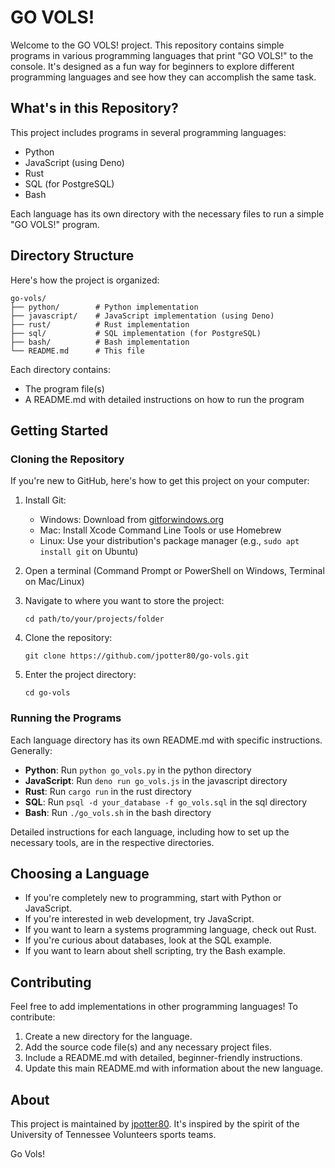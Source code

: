 # GO VOLS!

Welcome to the GO VOLS! project. This repository contains simple programs in various programming languages that print "GO VOLS!" to the console. It's designed as a fun way for beginners to explore different programming languages and see how they can accomplish the same task.

## What's in this Repository?

This project includes programs in several programming languages:

- Python
- JavaScript (using Deno)
- Rust
- SQL (for PostgreSQL)
- Bash

Each language has its own directory with the necessary files to run a simple "GO VOLS!" program.

## Directory Structure

Here's how the project is organized:

```
go-vols/
├── python/        # Python implementation
├── javascript/    # JavaScript implementation (using Deno)
├── rust/          # Rust implementation
├── sql/           # SQL implementation (for PostgreSQL)
├── bash/          # Bash implementation
└── README.md      # This file
```

Each directory contains:
- The program file(s)
- A README.md with detailed instructions on how to run the program

## Getting Started

### Cloning the Repository

If you're new to GitHub, here's how to get this project on your computer:

1. Install Git:
   - Windows: Download from [gitforwindows.org](https://gitforwindows.org/)
   - Mac: Install Xcode Command Line Tools or use Homebrew
   - Linux: Use your distribution's package manager (e.g., `sudo apt install git` on Ubuntu)

2. Open a terminal (Command Prompt or PowerShell on Windows, Terminal on Mac/Linux)

3. Navigate to where you want to store the project:
   ```
   cd path/to/your/projects/folder
   ```

4. Clone the repository:
   ```
   git clone https://github.com/jpotter80/go-vols.git
   ```

5. Enter the project directory:
   ```
   cd go-vols
   ```

### Running the Programs

Each language directory has its own README.md with specific instructions. Generally:

- **Python**: Run `python go_vols.py` in the python directory
- **JavaScript**: Run `deno run go_vols.js` in the javascript directory
- **Rust**: Run `cargo run` in the rust directory
- **SQL**: Run `psql -d your_database -f go_vols.sql` in the sql directory
- **Bash**: Run `./go_vols.sh` in the bash directory

Detailed instructions for each language, including how to set up the necessary tools, are in the respective directories.

## Choosing a Language

- If you're completely new to programming, start with Python or JavaScript.
- If you're interested in web development, try JavaScript.
- If you want to learn a systems programming language, check out Rust.
- If you're curious about databases, look at the SQL example.
- If you want to learn about shell scripting, try the Bash example.

## Contributing

Feel free to add implementations in other programming languages! To contribute:

1. Create a new directory for the language.
2. Add the source code file(s) and any necessary project files.
3. Include a README.md with detailed, beginner-friendly instructions.
4. Update this main README.md with information about the new language.

## About

This project is maintained by [jpotter80](https://github.com/jpotter80). It's inspired by the spirit of the University of Tennessee Volunteers sports teams.

Go Vols!